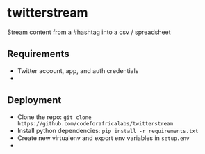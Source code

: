 # twitterstream
Stream content from a #hashtag into a csv / spreadsheet

## Requirements

* Twitter account, app, and auth credentials
* 




## Deployment
* Clone the repo:  `git clone https://github.com/codeforafricalabs/twitterstream`
* Install python dependencies: `pip install -r requirements.txt`
* Create new virtualenv and export env variables in `setup.env`
* 
